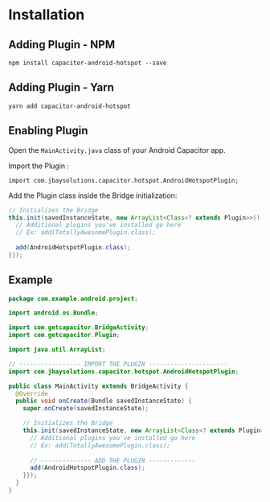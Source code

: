 # Installation

## Adding Plugin - NPM

	npm install capacitor-android-hotspot --save
    
## Adding Plugin - Yarn

    yarn add capacitor-android-hotspot

## Enabling Plugin

Open the `MainActivity.java` class of your Android Capacitor app.

Import the Plugin :

    import com.jbaysolutions.capacitor.hotspot.AndroidHotspotPlugin;  

Add the Plugin class inside the Bridge initialization:

```java
// Initializes the Bridge
this.init(savedInstanceState, new ArrayList<Class<? extends Plugin>>() {{
  // Additional plugins you've installed go here
  // Ex: add(TotallyAwesomePlugin.class);
   
  add(AndroidHotspotPlugin.class);
}});
```

## Example


```java
package com.example.android.project;

import android.os.Bundle;

import com.getcapacitor.BridgeActivity;
import com.getcapacitor.Plugin;

import java.util.ArrayList;

// ----------------- IMPORT THE PLUGIN ---------------------- 
import com.jbaysolutions.capacitor.hotspot.AndroidHotspotPlugin; 

public class MainActivity extends BridgeActivity {
  @Override
  public void onCreate(Bundle savedInstanceState) {
    super.onCreate(savedInstanceState);

    // Initializes the Bridge
    this.init(savedInstanceState, new ArrayList<Class<? extends Plugin>>() {{
      // Additional plugins you've installed go here
      // Ex: add(TotallyAwesomePlugin.class);
      
      // -------------- ADD THE PLUGIN ------------- 
      add(AndroidHotspotPlugin.class);
    }});
  }
}
```
